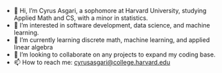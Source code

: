 - 👋 Hi, I’m Cyrus Asgari, a sophomore at Harvard University, studying Applied Math and CS, with a minor in statistics.
- 👀 I’m interested in software development, data science, and machine learning.
- 🌱 I’m currently learning discrete math, machine learning, and applied linear algebra
- 💞️ I’m looking to collaborate on any projects to expand my coding base.
- 📫 How to reach me: cyrusasgari@college.harvard.edu
